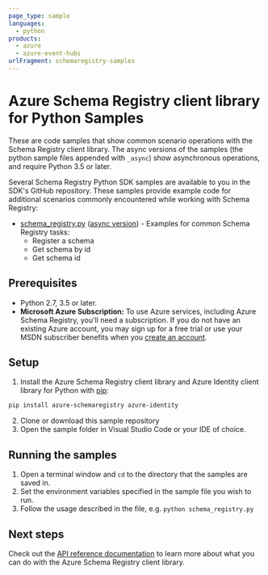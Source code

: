 ```yaml
---
page_type: sample
languages:
  - python
products:
  - azure
  - azure-event-hubs
urlFragment: schemaregistry-samples
---
```


# Azure Schema Registry client library for Python Samples

These are code samples that show common scenario operations with the Schema Registry client library.
The async versions of the samples (the python sample files appended with `_async`) show asynchronous operations, 
and require Python 3.5 or later.

Several Schema Registry Python SDK samples are available to you in the SDK's GitHub repository. These samples provide example code for additional scenarios commonly encountered while working with Schema Registry:

* [schema_registry.py][schema_registry_sample] ([async version][schema_registry_async_sample]) - Examples for common Schema Registry tasks:
    * Register a schema
    * Get schema by id
    * Get schema id

## Prerequisites
- Python 2.7, 3.5 or later.
- **Microsoft Azure Subscription:**  To use Azure services, including Azure Schema Registry, you'll need a subscription.
If you do not have an existing Azure account, you may sign up for a free trial or use your MSDN subscriber benefits when you [create an account](https://account.windowsazure.com/Home/Index).

## Setup

1. Install the Azure Schema Registry client library and Azure Identity client library for Python with [pip](https://pypi.org/project/pip/):

```bash
pip install azure-schemaregistry azure-identity
```

2. Clone or download this sample repository
3. Open the sample folder in Visual Studio Code or your IDE of choice.

## Running the samples

1. Open a terminal window and `cd` to the directory that the samples are saved in.
2. Set the environment variables specified in the sample file you wish to run.
3. Follow the usage described in the file, e.g. `python schema_registry.py`

## Next steps

Check out the [API reference documentation][api_reference] to learn more about
what you can do with the Azure Schema Registry client library.

<!-- LINKS -->
[schema_registry_sample]: https://github.com/Azure/azure-sdk-for-python/tree/master/sdk/schemaregistry/azure-schemaregistry/samples/sync_samples/schema_registry.py
[schema_registry_async_sample]: https://github.com/Azure/azure-sdk-for-python/tree/master/sdk/schemaregistry/azure-schemaregistry/samples/async_samples/schema_registry_async.py
[api_reference]: https://azuresdkdocs.blob.core.windows.net/$web/python/azure-schemaregistry/latest/index.html
